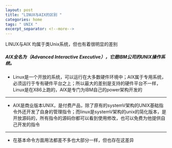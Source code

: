 ```yaml
---
layout: post
title: "LINUX与AIX的区别 "
categories: home
tags: " UNIX "
excerpt_separator: <!--more-->
--- 
```


LINUX与AIX 均属于类Unix系统，但也有着很明显的差别
<!--more-->
##### AIX全名为（Advanced Interactive Executive），它是IBM公司的UNIX操作系统。


- Linux是一个开放的系统，可以运行在大多数硬件环境中；AIX属于专用系统，必须运行于专有硬件平台之上；所以最大的差别是支持的硬件平台不一样，Linux是在X86上跑的，AIX是专门为IBM自己的power架构开发的
---
- AIX是商业版本UNIX，是付费产品，除了原有的systemV架构的UNIX基础指令外还开发了自身的管理指令；而linux是systemV架构的unix的简化版本，是开放源码的，所有指令的源码你都可以看到使用修改，也可以免费为他提供自己开发的指令
---
- 在基本命令方面用法都差不多也大部分一样，但也存在这差异